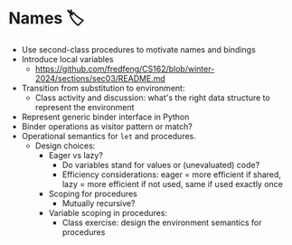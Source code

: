 # Names 🏷️

- Use second-class procedures to motivate names and bindings
- Introduce local variables
  - https://github.com/fredfeng/CS162/blob/winter-2024/sections/sec03/README.md
- Transition from substitution to environment:
  - Class activity and discussion: what's the right data structure to represent the environment
- Represent generic binder interface in Python
- Binder operations as visitor pattern or match?
- Operational semantics for `let` and procedures.
  - Design choices:
    - Eager vs lazy?  
      - Do variables stand for values or (unevaluated) code?
      - Efficiency considerations: eager = more efficient if shared, lazy = more efficient if not used, same if used exactly once
    - Scoping for procedures
      - Mutually recursive?
    - Variable scoping in procedures: 
      - Class exercise: design the environment semantics for procedures